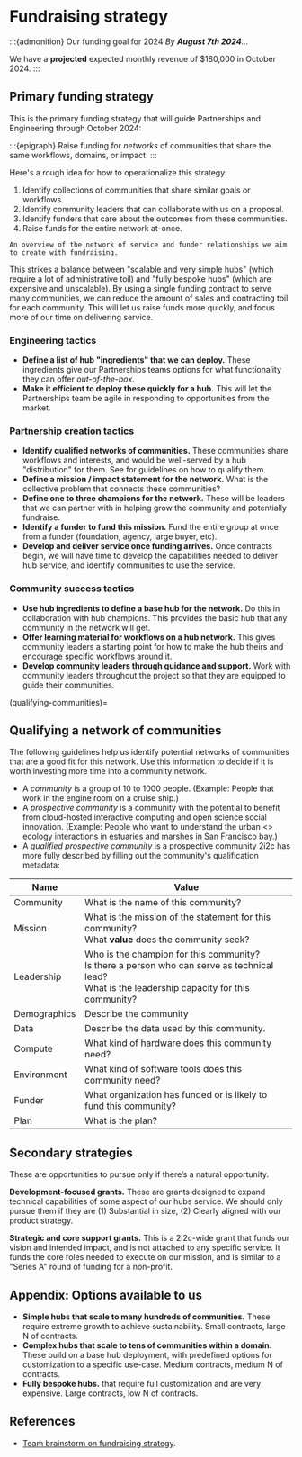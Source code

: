 # Fundraising strategy

:::{admonition} Our funding goal for 2024
_By **August 7th 2024**…_

We have a **projected** expected monthly revenue of $180,000 in October 2024.
:::

## Primary funding strategy

This is the primary funding strategy that will guide Partnerships and Engineering through October 2024:

:::{epigraph}
Raise funding for _networks_ of communities that share the same workflows, domains, or impact.
:::

Here's a rough idea for how to operationalize this strategy:

1. Identify collections of communities that share similar goals or workflows.
2. Identify community leaders that can collaborate with us on a proposal.
3. Identify funders that care about the outcomes from these communities.
4. Raise funds for the entire network at-once.

```{figure} images/fundraising-diagram.png
An overview of the network of service and funder relationships we aim to create with fundraising.
```

This strikes a balance between "scalable and very simple hubs" (which require a lot of administrative toil) and "fully bespoke hubs" (which are expensive and unscalable). By using a single funding contract to serve many communities, we can reduce the amount of sales and contracting toil for each community. This will let us raise funds more quickly, and focus more of our time on delivering service.

### Engineering tactics

- **Define a list of hub "ingredients" that we can deploy.** These ingredients give our Partnerships teams options for what functionality they can offer _out-of-the-box_.
- **Make it efficient to deploy these quickly for a hub.** This will let the Partnerships team be agile in responding to opportunities from the market.

### Partnership creation tactics

- **Identify qualified networks of communities.** These communities share workflows and interests, and would be well-served by a hub "distribution" for them.
  See [](#qualifying-communities) for guidelines on how to qualify them.
- **Define a mission / impact statement for the network.** What is the collective problem that connects these communities?
- **Define one to three champions for the network.** These will be leaders that we can partner with in helping grow the community and potentially fundraise.
- **Identify a funder to fund this mission.** Fund the entire group at once from a funder (foundation, agency, large buyer, etc).
- **Develop and deliver service once funding arrives.** Once contracts begin, we will have time to develop the capabilities needed to deliver hub service, and identify communities to use the service.


### Community success tactics

- **Use hub ingredients to define a base hub for the network.** Do this in collaboration with hub champions. This provides the basic hub that any community in the network will get.
- **Offer learning material for workflows on a hub network.** This gives community leaders a starting point for how to make the hub theirs and encourage specific workflows around it.
- **Develop community leaders through guidance and support.** Work with community leaders throughout the project so that they are equipped to guide their communities.

(qualifying-communities)=
## Qualifying a network of communities

The following guidelines help us identify potential networks of communities that are a good fit for this network.
Use this information to decide if it is worth investing more time into a community network.

+ A _community_ is a group of 10 to 1000 people. (Example: People that work in the engine room on a cruise ship.)
+ A _prospective community_ is a community with the potential to benefit from cloud-hosted interactive computing and open science social innovation. (Example: People who want to understand the urban <> ecology interactions in estuaries and marshes in San Francisco bay.)
+ A _qualified prospective community_ is a prospective community 2i2c has more fully described by filling out the community's qualification metadata:

| Name    | Value                                                                                                                  |
| ------------ | ---------------------------------------------------------------------------------------------------------------------------------------------------- |
| Community      | What is the name of this community?                                                  |
| Mission      | What is the mission of the statement for this community?<br>What **value** does the community seek?                                                  |
| Leadership   | Who is the champion for this community?<br>Is there a person who can serve as technical lead?<br>What is the leadership capacity for this community? |
| Demographics | Describe the community                                                                                                                               |
| Data         | Describe the data used by this community.                                                                                                            |
| Compute      | What kind of hardware does this community need?                                                                                                      |
| Environment  | What kind of software tools does this community need?                                                                                                |
| Funder       | What organization has funded or is likely to fund this community?                                                                                    |
| Plan         | What is the plan?                                                                                                                                    |


## Secondary strategies

These are opportunities to pursue only if there’s a natural opportunity.

**Development-focused grants.** These are grants designed to expand technical capabilities of some aspect of our hubs service. We should only pursue them if they are (1) Substantial in size, (2) Clearly aligned with our product strategy.

**Strategic and core support grants.** This is a 2i2c-wide grant that funds our vision and intended impact, and is not attached to any specific service. It funds the core roles needed to execute on our mission, and is similar to a "Series A" round of funding for a non-profit.

## Appendix: Options available to us

- **Simple hubs that scale to many hundreds of communities.** These require extreme growth to achieve sustainability. Small contracts, large N of contracts.
- **Complex hubs that scale to tens of communities within a domain.** These build on a base hub deployment, with predefined options for customization to a specific use-case. Medium contracts, medium N of contracts.
- **Fully bespoke hubs.** that require full customization and are very expensive. Large contracts, low N of contracts.

## References

- [Team brainstorm on fundraising strategy](https://docs.google.com/document/d/1wiOZSStLIxFyUPtymQXo9fkTco_apKXLqLHCNmUk2fo/edit).